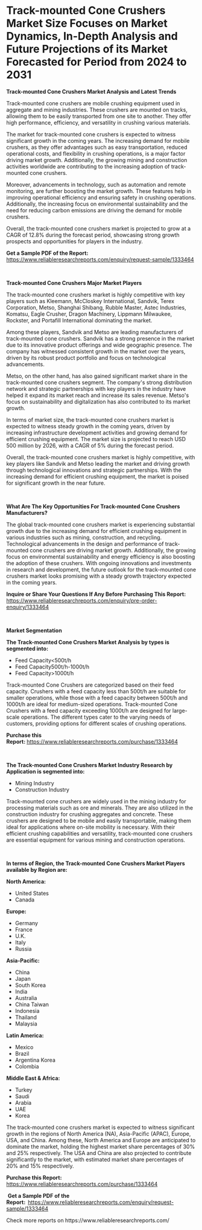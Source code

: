 <p><h1>Track-mounted Cone Crushers Market Size Focuses on Market Dynamics, In-Depth Analysis and Future Projections of its Market Forecasted for Period from 2024 to 2031</h1></p><p><strong>Track-mounted Cone Crushers Market Analysis and Latest Trends</strong></p>
<p><p>Track-mounted cone crushers are mobile crushing equipment used in aggregate and mining industries. These crushers are mounted on tracks, allowing them to be easily transported from one site to another. They offer high performance, efficiency, and versatility in crushing various materials.</p><p>The market for track-mounted cone crushers is expected to witness significant growth in the coming years. The increasing demand for mobile crushers, as they offer advantages such as easy transportation, reduced operational costs, and flexibility in crushing operations, is a major factor driving market growth. Additionally, the growing mining and construction activities worldwide are contributing to the increasing adoption of track-mounted cone crushers.</p><p>Moreover, advancements in technology, such as automation and remote monitoring, are further boosting the market growth. These features help in improving operational efficiency and ensuring safety in crushing operations. Additionally, the increasing focus on environmental sustainability and the need for reducing carbon emissions are driving the demand for mobile crushers.</p><p>Overall, the track-mounted cone crushers market is projected to grow at a CAGR of 12.8% during the forecast period, showcasing strong growth prospects and opportunities for players in the industry.</p></p>
<p><strong>Get a Sample PDF of the Report:&nbsp;</strong> <a href="https://www.reliableresearchreports.com/enquiry/request-sample/1333464">https://www.reliableresearchreports.com/enquiry/request-sample/1333464</a></p>
<p>&nbsp;</p>
<p><strong>Track-mounted Cone Crushers Major Market Players</strong></p>
<p><p>The track-mounted cone crushers market is highly competitive with key players such as Kleemann, McCloskey International, Sandvik, Terex Corporation, Metso, Shanghai Shibang, Rubble Master, Astec Industries, Komatsu, Eagle Crusher, Dragon Machinery, Lippmann Milwaukee, Rockster, and Portafill International dominating the market.</p><p>Among these players, Sandvik and Metso are leading manufacturers of track-mounted cone crushers. Sandvik has a strong presence in the market due to its innovative product offerings and wide geographic presence. The company has witnessed consistent growth in the market over the years, driven by its robust product portfolio and focus on technological advancements.</p><p>Metso, on the other hand, has also gained significant market share in the track-mounted cone crushers segment. The company's strong distribution network and strategic partnerships with key players in the industry have helped it expand its market reach and increase its sales revenue. Metso's focus on sustainability and digitalization has also contributed to its market growth.</p><p>In terms of market size, the track-mounted cone crushers market is expected to witness steady growth in the coming years, driven by increasing infrastructure development activities and growing demand for efficient crushing equipment. The market size is projected to reach USD 500 million by 2026, with a CAGR of 5% during the forecast period.</p><p>Overall, the track-mounted cone crushers market is highly competitive, with key players like Sandvik and Metso leading the market and driving growth through technological innovations and strategic partnerships. With the increasing demand for efficient crushing equipment, the market is poised for significant growth in the near future.</p></p>
<p>&nbsp;</p>
<p><strong>What Are The Key Opportunities For Track-mounted Cone Crushers Manufacturers?</strong></p>
<p><p>The global track-mounted cone crushers market is experiencing substantial growth due to the increasing demand for efficient crushing equipment in various industries such as mining, construction, and recycling. Technological advancements in the design and performance of track-mounted cone crushers are driving market growth. Additionally, the growing focus on environmental sustainability and energy efficiency is also boosting the adoption of these crushers. With ongoing innovations and investments in research and development, the future outlook for the track-mounted cone crushers market looks promising with a steady growth trajectory expected in the coming years.</p></p>
<p><strong>Inquire or Share Your Questions If Any Before Purchasing This Report:</strong> <a href="https://www.reliableresearchreports.com/enquiry/pre-order-enquiry/1333464">https://www.reliableresearchreports.com/enquiry/pre-order-enquiry/1333464</a></p>
<p>&nbsp;</p>
<p><strong>Market Segmentation</strong></p>
<p><strong>The Track-mounted Cone Crushers Market Analysis by types is segmented into:</strong></p>
<p><ul><li>Feed Capacity<500t/h</li><li>Feed Capacity500t/h-1000t/h</li><li>Feed Capacity>1000t/h</li></ul></p>
<p><p>Track-mounted Cone Crushers are categorized based on their feed capacity. Crushers with a feed capacity less than 500t/h are suitable for smaller operations, while those with a feed capacity between 500t/h and 1000t/h are ideal for medium-sized operations. Track-mounted Cone Crushers with a feed capacity exceeding 1000t/h are designed for large-scale operations. The different types cater to the varying needs of customers, providing options for different scales of crushing operations.</p></p>
<p><strong>Purchase this Report:&nbsp;</strong><a href="https://www.reliableresearchreports.com/purchase/1333464">https://www.reliableresearchreports.com/purchase/1333464</a></p>
<p>&nbsp;</p>
<p><strong>The Track-mounted Cone Crushers Market Industry Research by Application is segmented into:</strong></p>
<p><ul><li>Mining Industry</li><li>Construction Industry</li></ul></p>
<p><p>Track-mounted cone crushers are widely used in the mining industry for processing materials such as ore and minerals. They are also utilized in the construction industry for crushing aggregates and concrete. These crushers are designed to be mobile and easily transportable, making them ideal for applications where on-site mobility is necessary. With their efficient crushing capabilities and versatility, track-mounted cone crushers are essential equipment for various mining and construction operations.</p></p>
<p>&nbsp;</p>
<p><strong>In terms of Region, the Track-mounted Cone Crushers Market Players available by Region are:</strong></p>
<p>
    <p> <strong> North America: </strong>
        <ul>
            <li>United States</li>
            <li>Canada</li>
        </ul>
        </p> 
    <p> <strong> Europe: </strong>
        <ul>
            <li>Germany</li>
            <li>France</li>
            <li>U.K.</li>
            <li>Italy</li>
            <li>Russia</li>
        </ul>
        </p> 
    <p> <strong> Asia-Pacific: </strong>
        <ul>
            <li>China</li>
            <li>Japan</li>
            <li>South Korea</li>
            <li>India</li>
            <li>Australia</li>
            <li>China Taiwan</li>
            <li>Indonesia</li>
            <li>Thailand</li>
            <li>Malaysia</li>
        </ul>
        </p> 
    <p> <strong> Latin America: </strong>
        <ul>
            <li>Mexico</li>
            <li>Brazil</li>
            <li>Argentina Korea</li>
            <li>Colombia</li>
        </ul>
        </p> 
    <p> <strong> Middle East & Africa: </strong>
        <ul>
            <li>Turkey</li>
            <li>Saudi</li>
            <li>Arabia</li>
            <li>UAE</li>
            <li>Korea</li>
        </ul>
    </p>
    </p>
<p><p>The track-mounted cone crushers market is expected to witness significant growth in the regions of North America (NA), Asia-Pacific (APAC), Europe, USA, and China. Among these, North America and Europe are anticipated to dominate the market, holding the highest market share percentages of 30% and 25% respectively. The USA and China are also projected to contribute significantly to the market, with estimated market share percentages of 20% and 15% respectively.</p></p>
<p><strong>Purchase this Report: </strong><a href="https://www.reliableresearchreports.com/purchase/1333464">https://www.reliableresearchreports.com/purchase/1333464</a></p>
<p>&nbsp;<strong>Get a Sample PDF of the Report:&nbsp;&nbsp;</strong><a href="https://www.reliableresearchreports.com/enquiry/request-sample/1333464">https://www.reliableresearchreports.com/enquiry/request-sample/1333464</a></p>
<p><strong></strong></p>
<p>Check more reports on https://www.reliableresearchreports.com/</p>